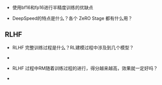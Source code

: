 



- 使用bf16和fp16进行半精度训练的优缺点


- DeepSpeed的特点是什么？各个 ZeRO Stage 都有什么用？


## RLHF

- RLHF 完整训练过程是什么？RL建模过程中涉及到几个模型？

- 

- RLHF 过程中RM随着训练过程的进行，得分越来越高，效果就一定好吗？

- 
